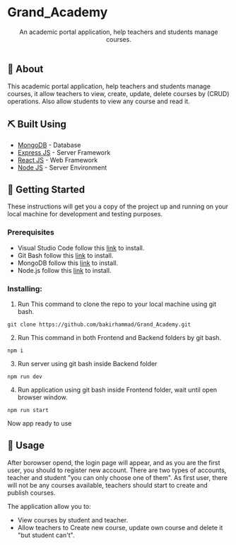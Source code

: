 # Grand_Academy


<p align="center"> An academic portal application, help teachers and students manage courses.
    <br> 
<!-- <a href=''>Demo</a> -->
    <br> 
</p>

## 🧐 About <a name = "about"></a>

 
This academic portal application, help teachers and students manage courses, it allow teachers to view, create, update, delete courses by (CRUD) operations.
Also allow students to view any course and read it.


## ⛏️ Built Using <a name = "built_using"></a>

- [MongoDB](https://www.mongodb.com/) - Database
- [Express JS](https://expressjs.com/) - Server Framework
- [React JS](https://https://reactjs.org/) - Web Framework
- [Node JS](https://nodejs.org/en/) - Server Environment

## 🏁 Getting Started <a name = "getting_started"></a>

These instructions will get you a copy of the project up and running on your local machine for development and testing purposes.

### Prerequisites

- Visual Studio Code follow this <a href='https://code.visualstudio.com/download'>link</a> to install.
- Git Bash follow this <a href='https://www.git-scm.com/download/win'>link</a> to install.
- MongoDB follow this <a href='https://www.mongodb.com/try/download/community'>link</a> to install.
- Node.js follow this <a href='https://nodejs.org/en/download/prebuilt-installer'>link</a> to install.

### Installing:

1. Run This command to clone the repo to your local machine using git bash.

```
git clone https://github.com/bakirhammad/Grand_Academy.git
```

2. Run This command in both Frontend and Backend folders by git bash.

```
npm i
```

3. Run server using git bash inside Backend folder

```
npm run dev
```

4. Run application using git bash inside Frontend folder, wait until open browser window.

```
npm run start
```

Now app ready to use

## 🎈 Usage <a name="usage"></a>

After borowser opend, the login page will appear, and as you are the first user, you should to register new account.
There are two types of accounts, teacher and student "you can only choose one of them".
As first user, there will not be any courses available, teachers should start to create and publish courses.

The application allow you to:
- View courses by student and teacher.
- Allow teachers to Create new course, update own course and delete it "but student can't".



